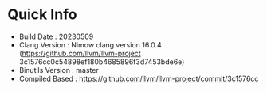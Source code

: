 # Quick Info
* Build Date : 20230509
* Clang Version : Nimow clang version 16.0.4 (https://github.com/llvm/llvm-project 3c1576cc0c54898ef180b4685896f3d7453bde6e)
* Binutils Version : master
* Compiled Based : https://github.com/llvm/llvm-project/commit/3c1576cc

